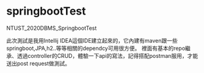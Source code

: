 # springbootTest
NTUST_2020DBMS_SpringbootTest

此次測試是我用Intellij IDEA這個IDE建立起來的，它內建有maven跟一些springboot,JPA,h2..等等相關的dependcy可用很方便。
裡面有基本的repo繼承、透過controller的CRUD，體驗一下api的寫法，記得搭配postman服用，才能送出post request做測試。
